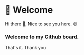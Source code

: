# 🧱 Welcome

Hi there 👋, Nice to see you here. 😊

### Welcome to my Github board.

That's it. Thank you
